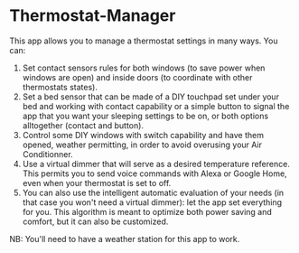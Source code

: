 # Thermostat-Manager
This app allows you to manage a thermostat settings in many ways. You can: 
1) Set contact sensors rules for both windows (to save power when windows are open) and inside doors (to coordinate with other thermostats states). 
2) Set a bed sensor that can be made of a DIY touchpad set under your bed and working with contact capability or a simple button to signal the app that you want your sleeping settings to be on, or both options alltogether (contact and button). 
3) Control some DIY windows with switch capability and have them opened, weather permitting, in order to avoid overusing your Air Conditionner. 
4) Use a virtual dimmer that will serve as a desired temperature reference. This permits you to send voice commands with Alexa or Google Home, even when your thermostat is set to off. 
5) You can also use the intelligent automatic evaluation of your needs (in that case you won't need a virtual dimmer): let the app set everything for you. This algorithm is meant to optimize both power saving and comfort, but it can also be customized. 


NB: You'll need to have a weather station for this app to work. 
